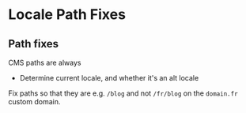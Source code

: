 # Locale Path Fixes

## Path fixes

CMS paths are always

* Determine current locale, and whether it's an alt locale&#x20;

Fix paths so that they are e.g. `/blog` and not `/fr/blog` on the `domain.fr` custom domain.&#x20;

